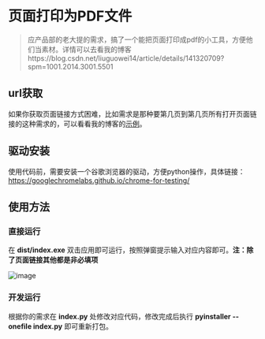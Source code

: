 # 页面打印为PDF文件
<blockquote>应产品部的老大提的需求，搞了一个能把页面打印成pdf的小工具，方便他们当素材。详情可以去看我的博客https://blog.csdn.net/liuguowei14/article/details/141320709?spm=1001.2014.3001.5501
</blockquote>

## url获取
如果你获取页面链接方式困难，比如需求是那种要第几页到第几页所有打开页面链接的这种需求的，可以看看我的博客的[示例](https://blog.csdn.net/liuguowei14/article/details/141320709?spm=1001.2014.3001.5502)。

## 驱动安装
使用代码前，需要安装一个谷歌浏览器的驱动，方便python操作，具体链接：https://googlechromelabs.github.io/chrome-for-testing/

## 使用方法
### 直接运行
在 **dist/index.exe** 双击应用即可运行，按照弹窗提示输入对应内容即可。**注：除了页面链接其他都是非必填项**

![image](https://github.com/user-attachments/assets/01f1784b-f8c1-4855-ab61-f4a86a64e0c8)

### 开发运行
根据你的需求在 **index.py** 处修改对应代码，修改完成后执行 **pyinstaller --onefile index.py** 即可重新打包。
